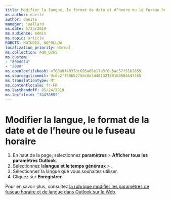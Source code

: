 ```yaml
---
title: Modifier la langue, le format de date et d’heure ou le fuseau horaire dans Outlook sur le Web
ms.author: daeite
author: daeite
manager: joallard
ms.date: 5/24/2019
ms.audience: Admin
ms.topic: article
ROBOTS: NOINDEX, NOFOLLOW
localization_priority: Normal
ms.collection: Adm_O365
ms.custom:
- "8000014"
- "2000"
ms.openlocfilehash: e760a0f4037dc626a08e17a3f0e5ac57f51b2859
ms.sourcegitcommit: 9c6c2ff5865275dc8e3d48132180108884647365
ms.translationtype: MT
ms.contentlocale: fr-FR
ms.lasthandoff: 05/24/2019
ms.locfileid: "34430609"
---
```

# <a name="change-your-language-date-and-time-format-or-time-zone"></a>Modifier la langue, le format de la date et de l’heure ou le fuseau horaire

1. En haut de la page, sélectionnez **paramètres** > **Afficher tous les paramètres Outlook**.
2. Sélectionnez la**langue et le temps** **généraux** > .
3. Sélectionnez la langue que vous souhaitez utiliser.
4. Cliquez sur **Enregistrer**.

Pour en savoir plus, consultez [la rubrique modifier les paramètres de fuseau horaire et de langue dans Outlook sur le Web](https://support.office.com/article/65239869-12e7-4a9d-bca1-76b0ad7ce273).